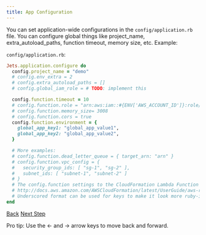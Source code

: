 ```yaml
---
title: App Configuration
---
```


You can set application-wide configurations in the `config/application.rb` file. You can configure global things like project_name, extra_autoload_paths, function timeout, memory size, etc. Example:

`config/application.rb`:

```ruby
Jets.application.configure do
  config.project_name = "demo"
  # config.env_extra = 2
  # config.extra_autoload_paths = []
  # config.global_iam_role = # TODO: implement this

  config.function.timeout = 10
  # config.function.role = "arn:aws:iam::#{ENV['AWS_ACCOUNT_ID']}:role/service-role/pre-created"
  # config.function.memory_size= 3008
  # config.function.cors = true
  config.function.environment = {
    global_app_key1: "global_app_value1",
    global_app_key2: "global_app_value2",
  }

  # More examples:
  # config.function.dead_letter_queue = { target_arn: "arn" }
  # config.function.vpc_config = {
  #   security_group_ids: [ "sg-1", "sg-2" ],
  #   subnet_ids: [ "subnet-1", "subnet-2" ]
  # }
  # The config.function settings to the CloudFormation Lambda Function properties.
  # http://docs.aws.amazon.com/AWSCloudFormation/latest/UserGuide/aws-resource-lambda-function.html
  # Underscored format can be used for keys to make it look more ruby-ish.
end
```

<a id="prev" class="btn btn-basic" href="{% link _docs/jets-call.md %}">Back</a>
<a id="next" class="btn btn-primary" href="{% link _docs/function-properties.md %}">Next Step</a>
<p class="keyboard-tip">Pro tip: Use the <- and -> arrow keys to move back and forward.</p>
